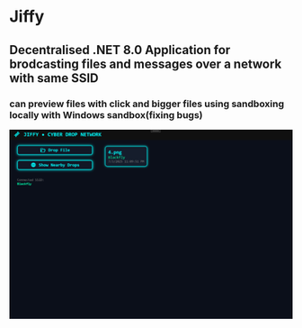 # Jiffy
## Decentralised .NET 8.0 Application for brodcasting files and messages over a network with same SSID
### can preview files with click and bigger files using sandboxing locally with Windows sandbox(fixing bugs)

![Nexus](https://github.com/adityachawla005/Jiffy/blob/main/jiffy.png)

